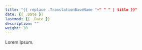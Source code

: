 ```yaml
---
title: "{{ replace .TranslationBaseName "-" " " | title }}"
date: {{ .Date }}
lastmod: {{ .Date }}
description: ""
weight: 10
---
```


Lorem Ipsum.